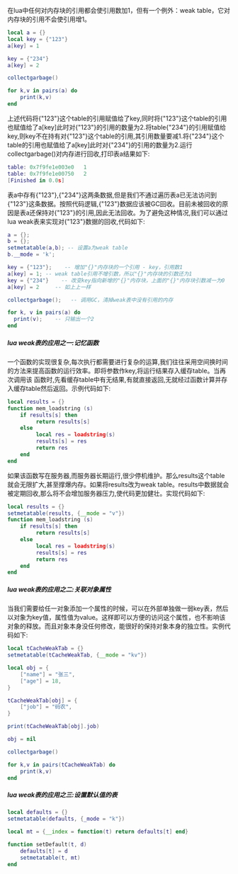 在lua中任何对内存块的引用都会使引用数加1，但有一个例外：weak table，它对内存块的引用不会使引用增1。
```lua
local a = {}
local key = {"123"}
a[key] = 1

key = {"234"}
a[key] = 2

collectgarbage()

for k,v in pairs(a) do
    print(k,v)
end
```
上述代码将{"123"}这个table的引用赋值给了key,同时将{"123"}这个table的引用也赋值给了a[key]此时对{"123"}的引用的数量为2.将table{"234"}的引用赋值给key,则key不在持有对{"123"}这个table的引用,其引用数量要减1.将{"234"}这个table的引用也赋值给了a[key]此时对{"234"}的引用的数量为2.运行collectgarbage()对内存进行回收,打印表a结果如下:
```lua
table: 0x7f9fe1e003e0	1
table: 0x7f9fe1e00750	2
[Finished in 0.0s]
```
表a中存有{"123"},{"234"}这两条数据,但是我们不通过遍历表a已无法访问到{"123"}这条数据。按照代码逻辑,{"123"}数据应该被GC回收。目前未被回收的原因是表a还保持对{"123"}的引用,因此无法回收。为了避免这种情况,我们可以通过lua weak表来实现对{"123"}数据的回收,代码如下:
```lua
a = {}; 
b = {};    
setmetatable(a,b); -- 设置a为weak table 
b.__mode = 'k'; 

key = {"123"};    -- 增加"{}"内存块的一个引用 - key，引用数1 
a[key] = 1; -- weak table引用不增引数，所以"{}"内存块的引数还为1 
key = {"234"}    -- 改变key指向新增的"{}"内存块，上面的"{}"内存块引数减一为0 
a[key] = 2     -- 如上上一样 

collectgarbage();   -- 调用GC，清掉weak表中没有引用的内存 

for k, v in pairs(a) do 
  print(v);    -- 只输出一个2 
end 
```

##### lua weak表的应用之一:记忆函数
一个函数的实现很复杂,每次执行都需要进行复杂的运算,我们往往采用空间换时间的方法来提高函数的运行效率。即将参数作key,将运行结果存入缓存table。当再次调用该
函数时,先看缓存table中有无结果,有就直接返回,无就经过函数计算并存入缓存table然后返回。示例代码如下:
```lua
local results = {}
function mem_loadstring (s)
    if results[s] then 
         return results[s]
    else
         local res = loadstring(s)
         results[s] = res
         return res
    end
end
```
如果该函数写在服务器,而服务器长期运行,很少停机维护。那么results这个table就会无限扩大,甚至撑爆内存。如果将results改为weak table。results中数据就会被定期回收,那么将不会增加服务器压力,使代码更加健壮。实现代码如下:
```lua
local results = {}
setmetatable(results, {__mode = "v"})
function mem_loadstring (s)
    if results[s] then 
         return results[s]
    else
         local res = loadstring(s)
         results[s] = res
         return res
    end
end
```

##### lua weak表的应用之二:关联对象属性
当我们需要给任一对象添加一个属性的时候，可以在外部单独做一弱key表，然后以对象为key值，属性值为value。这样即可以方便的访问这个属性，也不影响该对象的释放。而且对象本身没任何修改，能很好的保持对象本身的独立性。实例代码如下:
```lua
local tCacheWeakTab = {}
setmetatable(tCacheWeakTab, {__mode = "kv"})

local obj = {
    ["name"] = "张三",
    ["age"] = 18,
}

tCacheWeakTab[obj] = {
    ["job"] = "码农",
}

print(tCacheWeakTab[obj].job)

obj = nil

collectgarbage()

for k,v in pairs(tCacheWeakTab) do
    print(k,v)
end
```

##### lua weak表的应用之三:设置默认值的表
```lua
local defaults = {}
setmetatable(defaults, {_mode = "k"})

local mt = {__index = function(t) return defaults[t] end}

function setDefault(t, d)
    defaults[t] = d
    setmetatable(t, mt)
end
```
